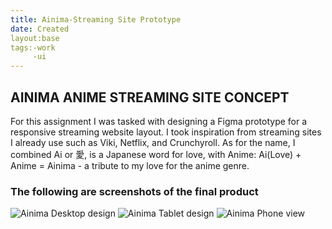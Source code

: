 ```yaml
---
title: Ainima-Streaming Site Prototype
date: Created
layout:base
tags:-work
     -ui
---
```

  <section class="project-descrption">
  <h1>
     AINIMA ANIME STREAMING SITE CONCEPT
  </h1>
  <p>
      For this assignment I was tasked with designing a Figma prototype for a responsive streaming website layout. I took inspiration from streaming sites I already use such as Viki, Netflix, and Crunchyroll. As for the name, I combined Ai or 愛, is a Japanese word for love, with Anime: Ai(Love) + Anime = Ainima - a tribute to my love for the anime genre.
  </p>
  </section>
  <section class="project-img">
      <h3>The following are screenshots of the final product</h3>
      <img src="/images/ainima streaming desktop-1.jpg" alt="Ainima Desktop design">
      <img src="/images/ainima streaming tablet-1-1.jpg" alt="Ainima Tablet design">
      <img src="/images/ainima streaming mobile-1-1.jpg" alt="Ainima Phone view">
  </section>